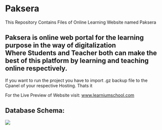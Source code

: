 # Paksera
This Repository Contains Files of Online Learning Website named Paksera<br>
<h2><B>Paksera is online web portal for the learning purpose in the way of digitalization<br>
  Where Students and Teacher both can make the best of this platform by learning and teaching online respectively.</b></h2>

If you want to run the project you have to import .gz backup file to the Cpanel of your respective Hosting. Thats it

For the Live Preview of Website visit: www.learniumschool.com

<h2>Database Schema:</h2>
<img src="http://learniumschool.com/wp-content/uploads/2020/08/0001.jpg">

